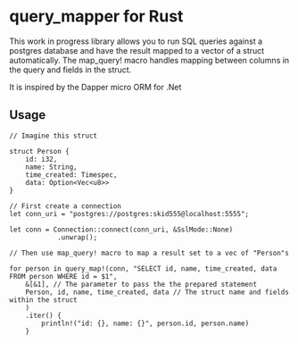# query_mapper for Rust

This work in progress library allows you to run SQL queries against a postgres database and have the result mapped to a vector of a struct automatically. 
The map_query! macro handles mapping between columns in the query and fields in the struct.

It is inspired by the Dapper micro ORM for .Net

## Usage

```
// Imagine this struct

struct Person {
    id: i32,
    name: String,
    time_created: Timespec,
    data: Option<Vec<u8>>
}

// First create a connection
let conn_uri = "postgres://postgres:skid555@localhost:5555";
	
let conn = Connection::connect(conn_uri, &SslMode::None)
            .unwrap();
            
// Then use map_query! macro to map a result set to a vec of "Person"s

for person in query_map!(conn, "SELECT id, name, time_created, data FROM person WHERE id = $1", 
	&[&1], // The parameter to pass the the prepared statement
	Person, id, name, time_created, data // The struct name and fields within the struct
	)
	.iter() {
		println!("id: {}, name: {}", person.id, person.name)
	}

```
